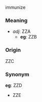 immunize
### Meaning
+ _adj_: ZZA
    + __eg__: ZZB

### Origin

ZZC

### Synonym

__eg__: ZZD

+ ZZE


